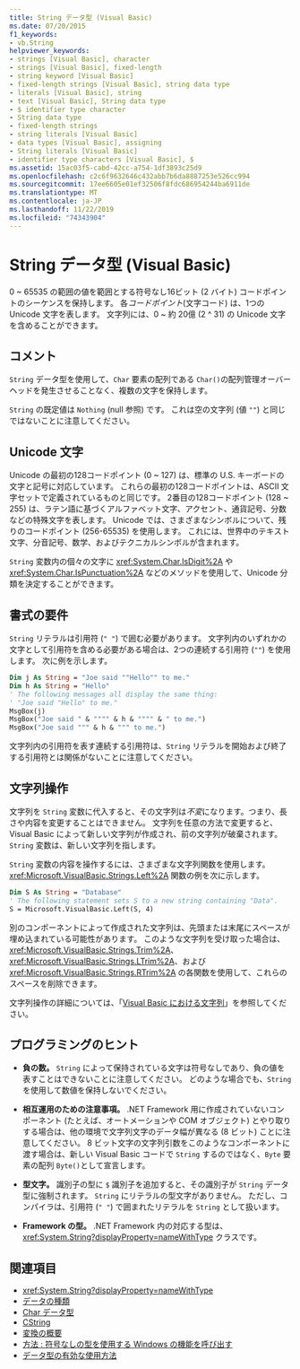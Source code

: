 ```yaml
---
title: String データ型 (Visual Basic)
ms.date: 07/20/2015
f1_keywords:
- vb.String
helpviewer_keywords:
- strings [Visual Basic], character
- strings [Visual Basic], fixed-length
- string keyword [Visual Basic]
- fixed-length strings [Visual Basic], string data type
- literals [Visual Basic], string
- text [Visual Basic], String data type
- $ identifier type character
- String data type
- fixed-length strings
- string literals [Visual Basic]
- data types [Visual Basic], assigning
- String literals [Visual Basic]
- identifier type characters [Visual Basic], $
ms.assetid: 15ac03f5-cabd-42cc-a754-1df3893c25d9
ms.openlocfilehash: c2c6f9632646c432abb7b6da8887253e526cc994
ms.sourcegitcommit: 17ee6605e01ef32506f8fdc686954244ba6911de
ms.translationtype: MT
ms.contentlocale: ja-JP
ms.lasthandoff: 11/22/2019
ms.locfileid: "74343904"
---
```

# <a name="string-data-type-visual-basic"></a>String データ型 (Visual Basic)

0 ~ 65535 の範囲の値を範囲とする符号なし16ビット (2 バイト) コードポイントのシーケンスを保持します。 各*コードポイント*(文字コード) は、1つの Unicode 文字を表します。 文字列には、0 ~ 約 20億 (2 ^ 31) の Unicode 文字を含めることができます。  
  
## <a name="remarks"></a>コメント  

 `String` データ型を使用して、`Char` 要素の配列である `Char()`の配列管理オーバーヘッドを発生させることなく、複数の文字を保持します。  
  
 `String` の既定値は `Nothing` (null 参照) です。 これは空の文字列 (値 `""`) と同じではないことに注意してください。  
  
## <a name="unicode-characters"></a>Unicode 文字  

 Unicode の最初の128コードポイント (0 ~ 127) は、標準の U.S. キーボードの文字と記号に対応しています。 これらの最初の128コードポイントは、ASCII 文字セットで定義されているものと同じです。 2番目の128コードポイント (128 ~ 255) は、ラテン語に基づくアルファベット文字、アクセント、通貨記号、分数などの特殊文字を表します。 Unicode では、さまざまなシンボルについて、残りのコードポイント (256-65535) を使用します。 これには、世界中のテキスト文字、分音記号、数学、およびテクニカルシンボルが含まれます。  
  
 `String` 変数内の個々の文字に <xref:System.Char.IsDigit%2A> や <xref:System.Char.IsPunctuation%2A> などのメソッドを使用して、Unicode 分類を決定することができます。  
  
## <a name="format-requirements"></a>書式の要件  

 `String` リテラルは引用符 (`" "`) で囲む必要があります。 文字列内のいずれかの文字として引用符を含める必要がある場合は、2つの連続する引用符 (`""`) を使用します。 次に例を示します。  
  
```vb  
Dim j As String = "Joe said ""Hello"" to me."  
Dim h As String = "Hello"  
' The following messages all display the same thing:  
' "Joe said "Hello" to me."  
MsgBox(j)  
MsgBox("Joe said " & """" & h & """" & " to me.")  
MsgBox("Joe said """ & h & """ to me.")  
```  
  
 文字列内の引用符を表す連続する引用符は、`String` リテラルを開始および終了する引用符とは関係がないことに注意してください。  
  
## <a name="string-manipulations"></a>文字列操作  

 文字列を `String` 変数に代入すると、その文字列は*不変*になります。つまり、長さや内容を変更することはできません。 文字列を任意の方法で変更すると、Visual Basic によって新しい文字列が作成され、前の文字列が破棄されます。 `String` 変数は、新しい文字列を指します。  
  
 `String` 変数の内容を操作するには、さまざまな文字列関数を使用します。 <xref:Microsoft.VisualBasic.Strings.Left%2A> 関数の例を次に示します。  
  
```vb  
Dim S As String = "Database"  
' The following statement sets S to a new string containing "Data".  
S = Microsoft.VisualBasic.Left(S, 4)  
```  
  
 別のコンポーネントによって作成された文字列は、先頭または末尾にスペースが埋め込まれている可能性があります。 このような文字列を受け取った場合は、<xref:Microsoft.VisualBasic.Strings.Trim%2A>、<xref:Microsoft.VisualBasic.Strings.LTrim%2A>、および <xref:Microsoft.VisualBasic.Strings.RTrim%2A> の各関数を使用して、これらのスペースを削除できます。  
  
 文字列操作の詳細については、「[Visual Basic における文字列](../../../visual-basic/programming-guide/language-features/strings/index.md)」を参照してください。  
  
## <a name="programming-tips"></a>プログラミングのヒント  
  
- **負の数。** `String` によって保持されている文字は符号なしであり、負の値を表すことはできないことに注意してください。 どのような場合でも、`String` を使用して数値を保持しないでください。  
  
- **相互運用のための注意事項。** .NET Framework 用に作成されていないコンポーネント (たとえば、オートメーションや COM オブジェクト) とやり取りする場合は、他の環境で文字列文字のデータ幅が異なる (8 ビット) ことに注意してください。 8 ビット文字の文字列引数をこのようなコンポーネントに渡す場合は、新しい Visual Basic コードで `String` するのではなく、`Byte` 要素の配列 `Byte()`として宣言します。  
  
- **型文字。** 識別子の型に `$` 識別子を追加すると、その識別子が `String` データ型に強制されます。 `String` にリテラルの型文字がありません。 ただし、コンパイラは、引用符 (`" "`) で囲まれたリテラルを `String` として扱います。  
  
- **Framework の型。** .NET Framework 内の対応する型は、<xref:System.String?displayProperty=nameWithType> クラスです。  
  
## <a name="see-also"></a>関連項目

- <xref:System.String?displayProperty=nameWithType>
- [データの種類](../../../visual-basic/language-reference/data-types/index.md)
- [Char データ型](../../../visual-basic/language-reference/data-types/char-data-type.md)
- [CString](../../../visual-basic/language-reference/functions/type-conversion-functions.md)
- [変換の概要](../../../visual-basic/language-reference/keywords/conversion-summary.md)
- [方法 : 符号なしの型を使用する Windows の機能を呼び出す](../../../visual-basic/programming-guide/com-interop/how-to-call-a-windows-function-that-takes-unsigned-types.md)
- [データ型の有効な使用方法](../../../visual-basic/programming-guide/language-features/data-types/efficient-use-of-data-types.md)
